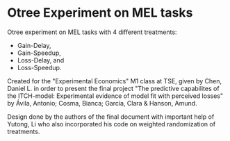 # Otree Experiment on MEL tasks
Otree experiment on MEL tasks with 4 different treatments: 
*  Gain-Delay, 
*  Gain-Speedup, 
*  Loss-Delay, and 
*  Loss-Speedup. 
 
 
Created for the "Experimental Economics" M1 class at TSE, given by Chen, Daniel L. in order 
to present the final project "The predictive capabilites of the ITCH-model:  Experimental evidence of model fit with perceived losses"
by Ávila, Antonio; Cosma, Bianca; García, Clara & Hanson, Amund. 

Design done by the authors of the final document with important help of Yutong, Li who also
incorporated his code on weighted randomization of treatments.
